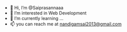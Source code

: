 - 👋 Hi, I’m @Saiprasannaaa
- 👀 I’m interested in Web Development
- 🌱 I’m currently learning ...
- 📫 you can reach me  at nandigamsai2013@gmail.com


<!---
Saiprasannaaa/Saiprasannaaa is a ✨ special ✨ repository because its `README.md` (this file) appears on your GitHub profile.
You can click the Preview link to take a look at your changes.
--->
